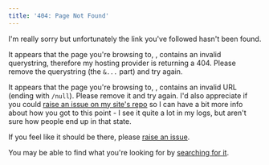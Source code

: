 ```yaml
---
title: '404: Page Not Found'
---
```

I'm really sorry but unfortunately the link you've followed hasn't been found.

<p class="hidden" id="querystring-error">It appears that the page you're browsing to, <a id="qs-this-url"></a>, contains an invalid querystring, therefore my hosting provider is returning a 404. Please remove the querystring (the <code>&...</code> part) and try again.</p>

<p class="hidden" id="null-error">It appears that the page you're browsing to, <a id="null-this-url"></a>, contains an invalid URL (ending with <code>/null</code>). Please remove it and try again. I'd also appreciate if you could <a href="https://gitlab.com/jamietanna/jvt.me/issues/new" data-proofer-ignore>raise an issue on my site's repo</a> so I can have a bit more info about how you got to this point - I see it quite a lot in my logs, but aren't sure how people end up in that state.</p>

<script>
if (window.location.toString().endsWith('/null')) {
  document.getElementById('null-error').classList.remove('hidden');
  document.getElementById('null-this-url').href = window.location;
  document.getElementById('null-this-url').text = window.location;
}
const parsedQuerystring = new URLSearchParams(window.location.search);
// is there something that looks like a querystring, but isn't parsed as such? Chances are the user has an invalid URL that is breaking the web host
if (window.location.toString().includes('&') && "" === parsedQuerystring.toString()) {
  document.getElementById('querystring-error').classList.remove('hidden');
  document.getElementById('qs-this-url').href = window.location;
  document.getElementById('qs-this-url').text = window.location;
}
</script>

If you feel like it should be there, please [raise an issue](https://gitlab.com/jamietanna/jvt.me/new).

You may be able to find what you're looking for by [searching for it](/search/).
